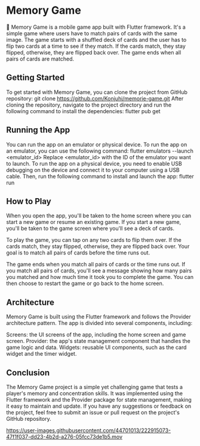 # Memory Game

🔨 Memory Game is a mobile game app built with Flutter framework. It's a simple game where users have to match pairs of cards with the same image. The game starts with a shuffled deck of cards and the user has to flip two cards at a time to see if they match. If the cards match, they stay flipped, otherwise, they are flipped back over. The game ends when all pairs of cards are matched.

## Getting Started

To get started with Memory Game, you can clone the project from GitHub repository: git clone https://github.com/Konjuhi/memorie-game.git
After cloning the repository, navigate to the project directory and run the following command to install the dependencies: flutter pub get

## Running the App

You can run the app on an emulator or physical device. To run the app on an emulator, you can use the following command: flutter emulators --launch <emulator_id> Replace <emulator_id> with the ID of the emulator you want to launch.
To run the app on a physical device, you need to enable USB debugging on the device and connect it to your computer using a USB cable. Then, run the following command to install and launch the app: flutter run

## How to Play

When you open the app, you'll be taken to the home screen where you can start a new game or resume an existing game. If you start a new game, you'll be taken to the game screen where you'll see a deck of cards.

To play the game, you can tap on any two cards to flip them over. If the cards match, they stay flipped, otherwise, they are flipped back over. Your goal is to match all pairs of cards before the time runs out.

The game ends when you match all pairs of cards or the time runs out. If you match all pairs of cards, you'll see a message showing how many pairs you matched and how much time it took you to complete the game. You can then choose to restart the game or go back to the home screen.

## Architecture

Memory Game is built using the Flutter framework and follows the Provider architecture pattern. The app is divided into several components, including:

Screens: the UI screens of the app, including the home screen and game screen.
Provider: the app's state management component that handles the game logic and data.
Widgets: reusable UI components, such as the card widget and the timer widget.

## Conclusion

The Memory Game project is a simple yet challenging game that tests a player's memory and concentration skills. It was implemented using the Flutter framework and the Provider package for state management, making it easy to maintain and update.
If you have any suggestions or feedback on the project, feel free to submit an issue or pull request on the project's GitHub repository.









https://user-images.githubusercontent.com/44701013/222915073-47f1f037-dd23-4b2d-a276-05fcc73de1b5.mov


